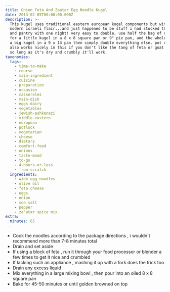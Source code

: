 ```yaml
---
title: Onion Feta And Zaatar Egg Noodle Kugel
date: 2013-02-05T00:00:00.000Z
description: >-
  This kugel uses traditional eastern european kugel components but with a
  modern israeli flair...and just happened to be stuff i had stocked the fridge
  and pantry with one night! very easy to double, use half the bag of noodles
  for a little kugel in a 8 x 8 square pan or 9" pie pan, and the whole bag for
  a big kugel in a 9 x 13 pan then simply double everything else. pot cheese
  also works nicely in this if you don't like the tang of feta or goat cheese;
  so long as it's dry and crumbly it'll work.
taxonomies:
  tags:
    - time-to-make
    - course
    - main-ingredient
    - cuisine
    - preparation
    - occasion
    - casseroles
    - main-dish
    - eggs-dairy
    - vegetables
    - jewish-ashkenazi
    - middle-eastern
    - european
    - potluck
    - vegetarian
    - cheese
    - dietary
    - comfort-food
    - onions
    - taste-mood
    - to-go
    - 4-hours-or-less
    - from-scratch
  ingredients:
    - wide egg noodles
    - olive oil
    - feta cheese
    - eggs
    - onion
    - sea salt
    - pepper
    - za'atar spice mix
extra:
  minutes: 65
---
```

 - Cook the noodles according to the package directions , i wouldn't recommend more than 7-8 minutes total
 - Drain and set aside
 - If using a block of feta , run it through your food processor or blender a few times to get it nice and crumbled
 - If lacking such an appliance , mashing it up with a fork does the trick too
 - Drain any excess liquid
 - Mix everything in a large mixing bowl , then pour into an oiled 8 x 8 square pan
 - Bake for 45-50 minutes or until golden browned on top
